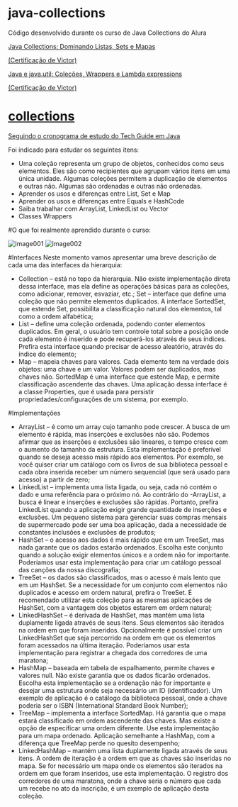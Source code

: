 # java-collections
Código desenvolvido durante os curso de Java Collections do Alura

<a href="https://cursos.alura.com.br/course/java-collections">Java Collections: Dominando Listas, Sets e Mapas<a>
  
 <a href="https://cursos.alura.com.br/certificate/ea00b5f7-af32-42d8-be58-54323d9c2e82">(Certificação de Victor)
  
<a href="https://cursos.alura.com.br/course/java-util-lambdas">Java e java.util: Coleções, Wrappers e Lambda expressions<a>
  
<a href="https://cursos.alura.com.br/certificate/f6108291-e63d-4ec9-bb39-8289d8b27fb2">(Certificação de Victor)
# collections
  
  Seguindo o cronograma de estudo do <a href="https://techguide.sh/pt-BR/path/java/">Tech Guide em Java<a>

Foi indicado para estudar os seguintes itens: 
  
 - Uma coleção representa um grupo de objetos, conhecidos como seus elementos. Eles são como recipientes que agrupam vários itens em uma única unidade. Algumas coleções permitem a duplicação de elementos e outras não. Algumas são ordenadas e outras não ordenadas.
 - Aprender os usos e diferenças entre List, Set e Map
 - Aprender os usos e diferenças entre Equals e HashCode
 - Saiba trabalhar com ArrayList, LinkedList ou Vector
 - Classes Wrappers

#O que foi realmente aprendido durante o curso: 
  
![image001](https://github.com/ceerqueira/collections/assets/50030996/e170c7ee-3989-46d5-b1e4-5fbdd7b9d9aa)
![image002](https://github.com/ceerqueira/collections/assets/50030996/26e6db28-a0ad-4e65-99c1-2076fe849620)



  
 #Interfaces
Neste momento vamos apresentar uma breve descrição de cada uma das interfaces da hierarquia:

 - Collection – está no topo da hierarquia. Não existe implementação direta dessa interface, mas ela define as operações básicas para as coleções, como adicionar, remover, esvaziar, etc.;
Set – interface que define uma coleção que não permite elementos duplicados. A interface SortedSet, que estende Set, possibilita a classificação natural dos elementos, tal como a ordem alfabética;
 - List – define uma coleção ordenada, podendo conter elementos duplicados. Em geral, o usuário tem controle total sobre a posição onde cada elemento é inserido e pode recuperá-los através de seus índices. Prefira esta interface quando precisar de acesso aleatório, através do índice do elemento;
 - Map – mapeia chaves para valores. Cada elemento tem na verdade dois objetos: uma chave e um valor. Valores podem ser duplicados, mas chaves não. SortedMap é uma interface que estende Map, e permite classificação ascendente das chaves. Uma aplicação dessa interface é a classe Properties, que é usada para persistir propriedades/configurações de um sistema, por exemplo.

#Implementações

 - ArrayList – é como um array cujo tamanho pode crescer. A busca de um elemento é rápida, mas inserções e exclusões não são. Podemos afirmar que as inserções e exclusões são lineares, o tempo cresce com o aumento do tamanho da estrutura. Esta implementação é preferível quando se deseja acesso mais rápido aos elementos. Por exemplo, se você quiser criar um catálogo com os livros de sua biblioteca pessoal e cada obra inserida receber um número sequencial (que será usado para acesso) a partir de zero;
 - LinkedList – implementa uma lista ligada, ou seja, cada nó contém o dado e uma referência para o próximo nó. Ao contrário do           -ArrayList, a busca é linear e inserções e exclusões são rápidas. Portanto, prefira LinkedList quando a aplicação exigir grande quantidade de inserções e exclusões. Um pequeno sistema para gerenciar suas compras mensais de supermercado pode ser uma boa aplicação, dada a necessidade de constantes inclusões e exclusões de produtos;
 - HashSet – o acesso aos dados é mais rápido que em um TreeSet, mas nada garante que os dados estarão ordenados. Escolha este conjunto quando a solução exigir elementos únicos e a ordem não for importante. Poderíamos usar esta implementação para criar um catálogo pessoal das canções da nossa discografia;
 - TreeSet – os dados são classificados, mas o acesso é mais lento que em um HashSet. Se a necessidade for um conjunto com elementos não duplicados e acesso em ordem natural, prefira o TreeSet. É recomendado utilizar esta coleção para as mesmas aplicações de HashSet, com a vantagem dos objetos estarem em ordem natural;
 - LinkedHashSet – é derivada de HashSet, mas mantém uma lista duplamente ligada através de seus itens. Seus elementos são iterados na ordem em que foram inseridos. Opcionalmente é possível criar um LinkedHashSet que seja percorrido na ordem em que os elementos foram acessados na última iteração. Poderíamos usar esta implementação para registrar a chegada dos corredores de uma maratona;
 - HashMap – baseada em tabela de espalhamento, permite chaves e valores null. Não existe garantia que os dados ficarão ordenados. Escolha esta implementação se a ordenação não for importante e desejar uma estrutura onde seja necessário um ID (identificador). Um exemplo de aplicação é o catálogo da biblioteca pessoal, onde a chave poderia ser o ISBN (International Standard Book Number);
 - TreeMap – implementa a interface SortedMap. Há garantia que o mapa estará classificado em ordem ascendente das chaves. Mas existe a opção de especificar uma ordem diferente. Use esta implementação para um mapa ordenado. Aplicação semelhante a HashMap, com a diferença que TreeMap perde no quesito desempenho;
 - LinkedHashMap – mantém uma lista duplamente ligada através de seus itens. A ordem de iteração é a ordem em que as chaves são inseridas no mapa. Se for necessário um mapa onde os elementos são iterados na ordem em que foram inseridos, use esta implementação. O registro dos corredores de uma maratona, onde a chave seria o número que cada um recebe no ato da inscrição, é um exemplo de aplicação desta coleção.
